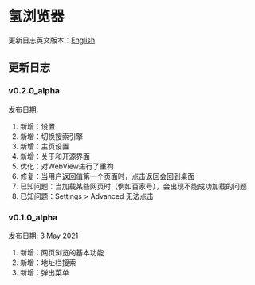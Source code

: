 # 氢浏览器

更新日志英文版本：[English](https://github.com/lzh7522/Hydrogen-Browser/blob/master/README.md)

## 更新日志

### v0.2.0_alpha
发布日期: 
1. 新增：设置
2. 新增：切换搜索引擎
3. 新增：主页设置
4. 新增：关于和开源界面
5. 优化：对WebView进行了重构
6. 修复：当用户返回值第一个页面时，点击返回会回到桌面
7. 已知问题：当加载某些网页时（例如百家号），会出现不能成功加载的问题
8. 已知问题：Settings > Advanced 无法点击

### v0.1.0_alpha
发布日期: 3 May 2021
1. 新增：网页浏览的基本功能
2. 新增：地址栏搜索
3. 新增：弹出菜单
